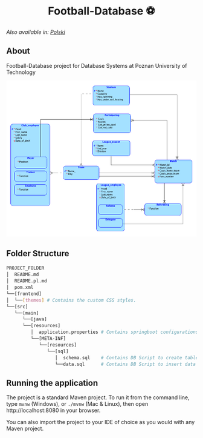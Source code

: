 <h1 align="center">
    Football-Database ⚽️
</h1>

_Also available in: [Polski](README.pl.md)_

## About

Football-Database project for Database Systems at Poznan University of Technology

![Entity relationship diagram](./src/main/resources/META-INF/resources/sql/entity_relationship_diagram.png)

## Folder Structure
```bash
PROJECT_FOLDER
│  README.md
│  README.pl.md
│  pom.xml
└──[frontend]   
│  └──[themes] # Contains the custom CSS styles.
└──[src]      
   └──[main]      
      └──[java]      
      └──[resources]
         │  application.properties # Contains springboot configurations and database connection parameters
         └──[META-INF]
            └──[resources] 
               └──[sql]
                  │  schema.sql    # Contains DB Script to create tables         
                  └──data.sql      # Contains DB Script to insert data (after schema.sql)
```

## Running the application

The project is a standard Maven project. To run it from the command line,
type `mvnw` (Windows), or `./mvnw` (Mac & Linux), then open
http://localhost:8080 in your browser.

You can also import the project to your IDE of choice as you would with any
Maven project.